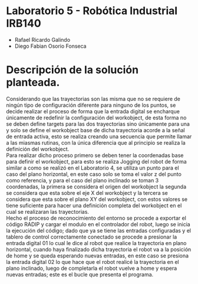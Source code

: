 # Laboratorio 5 - Robótica Industrial IRB140

* Rafael Ricardo Galindo
* Diego Fabian Osorio Fonseca


# Descripción de la solución planteada.  
Considerando que las trayectorias son las misma que no se requiere de ningún tipo de configuración diferente para ninguno de los puntos, se decide realizar el proceso de forma que la entrada digital se encharque únicamente de redefinir la configuración del workobject, de esta forma no se deben define targets para las dos trayectorias sino únicamente para una y solo se define el workobject base de dicha trayectoria acorde a la señal de entrada activa, esto se realiza creando una secuencia que permite llamar a las miasmas rutinas, con la única diferencia que al principio se realiza la definición del workobject.  
Para realizar dicho proceso primero se deben tener la coordenadas base para definir el workobject, para esto se realiza Jogging del robot de forma similar a como se realizó en el Laboratorio 4, se utiliza un punto para el caso del plano horizontal, en este caso solo se toma el valor z del punto como referencia, y para el caso del plano inclinado se toman 3 coordenadas, la primera se considera el origen del workobject la segunda se considera que esta sobre el eje X del workobject y la tercera se considera que esta sobre el plano XY del workobject, con estos valores se tiene suficiente para hacer una definición completa del workobject en el cual se realizaran las trayectorias.  
Hecho el proceso de reconocimiento del entorno se procede a exportar el código RADIP y cargar el modulo en el controlador del robot, luego se inicia la ejecución del código; dado que ya se tiene las entradas configuradas y el tablero de control correctamente conectado se procede a presionar la entrada digital 01 lo cual le dice al robot que realice la trayectoria en plano horizontal, cuando haya finalizado dicha trayectoria el robot va a la posición de home y se queda esperando nuevas entradas, en este caso se presiona la entrada digital 02 lo que hace que el robot realicé la trayectoria en el plano inclinado, luego de completarla el robot vuelve a home y espera nuevas entradas; este es el bucle que presenta el programa.  
